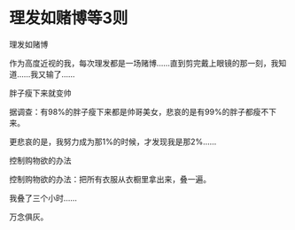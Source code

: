 # 理发如赌博等3则

理发如赌博

作为高度近视的我，每次理发都是一场赌博……直到剪完戴上眼镜的那一刻，我知道……我又输了……

胖子瘦下来就变帅

据调查：有98%的胖子瘦下来都是帅哥美女，悲哀的是有99%的胖子都瘦不下来。

更悲哀的是，我努力成为那1%的时候，才发现我是那2%……

控制购物欲的办法

控制购物欲的办法：把所有衣服从衣橱里拿出来，叠一遍。

我叠了三个小时……

万念俱灰。